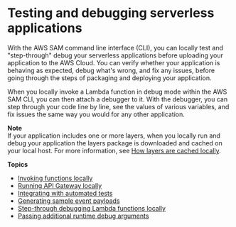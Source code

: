 # Testing and debugging serverless applications<a name="serverless-test-and-debug"></a>

With the AWS SAM command line interface \(CLI\), you can locally test and "step\-through" debug your serverless applications before uploading your application to the AWS Cloud\. You can verify whether your application is behaving as expected, debug what's wrong, and fix any issues, before going through the steps of packaging and deploying your application\.

When you locally invoke a Lambda function in debug mode within the AWS SAM CLI, you can then attach a debugger to it\. With the debugger, you can step through your code line by line, see the values of various variables, and fix issues the same way you would for any other application\.

**Note**  
If your application includes one or more layers, when you locally run and debug your application the layers package is downloaded and cached on your local host\. For more information, see [How layers are cached locally](serverless-sam-cli-layers.md#local-testing-with-layers)\.

**Topics**
+ [Invoking functions locally](serverless-sam-cli-using-invoke.md)
+ [Running API Gateway locally](serverless-sam-cli-using-start-api.md)
+ [Integrating with automated tests](serverless-sam-cli-using-automated-tests.md)
+ [Generating sample event payloads](serverless-sam-cli-using-generate-event.md)
+ [Step\-through debugging Lambda functions locally](serverless-sam-cli-using-debugging.md)
+ [Passing additional runtime debug arguments](serverless-sam-cli-using-debugging-additional-arguments.md)